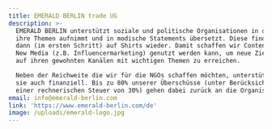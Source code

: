 ```yaml
---
title: EMERALD BERLIN trade UG
description: >-
  EMERALD BERLIN unterstützt soziale und politische Organisationen in dem es
  ihre Themen aufnimmt und in modische Statements übersetzt. Diese finden sich
  dann (im ersten Schritt) auf Shirts wieder. Damit schaffen wir Content, der im
  New Media (z.B. Influencermarketing) genutzt werden kann, um neue Zielgruppen
  auf ihren gewohnten Kanälen mit wichtigen Themen zu erreichen.

  Neben der Reichweite die wir für die NGOs schaffen möchten, unterstützen wir
  sie auch finanziell. Bis zu 80% unserer Überschüsse (unter Berücksichtigung
  einer rechnerischen Steuer von 30%) gehen dabei zurück an die Organisationen.
email: info@emerald-berlin.com
link: 'https://www.emerald-berlin.com/de'
image: /uploads/emerald-logo.jpg
---
```


